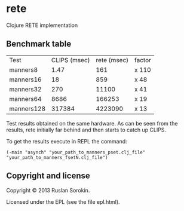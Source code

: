 rete
====

Clojure RETE implementation

Benchmark table
----

<table>
<tr><td>Test</td><td>CLIPS (msec)</td><td>rete (msec)</td><td>factor</td></tr>
<tr><td>manners8</td><td>1.47</td><td>161</td><td>x 110</td></tr>
<tr><td>manners16</td><td>18</td><td>859</td><td>x 48</td></tr>
<tr><td>manners32</td><td>270</td><td>11100</td><td>x 41</td></tr>
<tr><td>manners64</td><td>8686</td><td>166253</td><td>x 19</td></tr>
<tr><td>manners128</td><td>317384</td><td>4223090</td><td>x 13</td></tr>
</table>

Test results obtained on the same hardware.
As can be seen from the results, rete initially far behind and then starts to catch up CLIPS.

To get the results execute in REPL the command:

```
(-main "asynch" "your_path_to_manners_pset.clj_file" "your_path_to_manners_fsetN.clj_file")
```
Copyright and license
----

Copyright © 2013 Ruslan Sorokin.

Licensed under the EPL (see the file epl.html).
